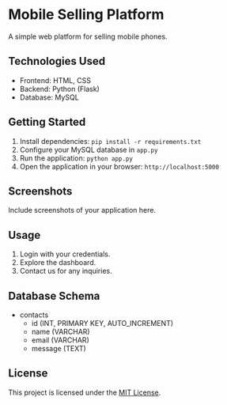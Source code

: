 # Mobile Selling Platform

A simple web platform for selling mobile phones.

## Technologies Used

- Frontend: HTML, CSS
- Backend: Python (Flask)
- Database: MySQL

## Getting Started

1. Install dependencies: `pip install -r requirements.txt`
2. Configure your MySQL database in `app.py`
3. Run the application: `python app.py`
4. Open the application in your browser: `http://localhost:5000`

## Screenshots

Include screenshots of your application here.

## Usage

1. Login with your credentials.
2. Explore the dashboard.
3. Contact us for any inquiries.

## Database Schema

- contacts
  - id (INT, PRIMARY KEY, AUTO_INCREMENT)
  - name (VARCHAR)
  - email (VARCHAR)
  - message (TEXT)

## License

This project is licensed under the [MIT License](LICENSE).
